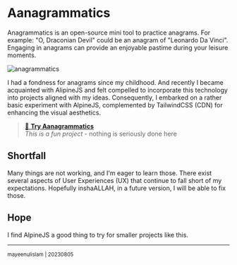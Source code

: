 # Aanagrammatics

Anagrammatics is an open-source mini tool to practice anagrams. For example: "O, Draconian Devil" could be an anagram of "Leonardo Da Vinci". Engaging in anagrams can provide an enjoyable pastime during your leisure moments.

![anagrammatics](https://github.com/mayeenulislam/anagrammatics/assets/4551598/4145dbf7-a26b-472f-a14c-3a46cddfd2e4)

I had a fondness for anagrams since my childhood. And recently I became acquainted with AlipineJS and felt compelled to incorporate this technology into projects aligned with my ideas. Consequently, I embarked on a rather basic experiment with AlpineJS, complemented by TailwindCSS (CDN) for enhancing the visual aesthetics.

> [🔀 **Try Aanagrammatics**](https://mayeenulislam.github.io/anagrammatics/)<br/>
> _This is a fun project_ - nothing is seriously done here

## Shortfall

Many things are not working, and I'm eager to learn those. There exist several aspects of User Experiences (UX) that continue to fall short of my expectations. Hopefully inshaALLAH, in a future version, I will be able to fix those.

## Hope

I find AlpineJS a good thing to try for smaller projects like this.

---
<sup>mayeenulislam | 20230805</sup>
